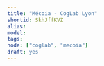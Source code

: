 ```yaml
---
title: "Mécoia - CogLab Lyon"
shortid: SkhJffKVZ
alias:
model:
tags:
node: ["coglab", "mecoia"]
draft: yes
---
```

